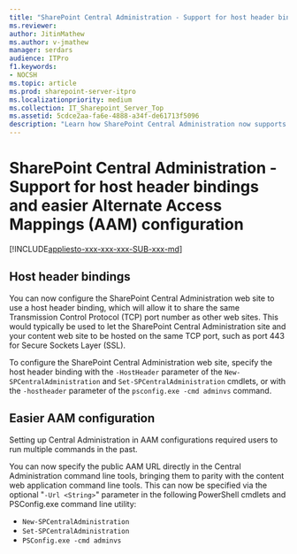 ```yaml
---
title: "SharePoint Central Administration - Support for host header bindings and easier Alternate Access Mappings (AAM) configuration"
ms.reviewer: 
author: JitinMathew
ms.author: v-jmathew
manager: serdars
audience: ITPro
f1.keywords:
- NOCSH
ms.topic: article
ms.prod: sharepoint-server-itpro
ms.localizationpriority: medium
ms.collection: IT_Sharepoint_Server_Top
ms.assetid: 5cdce2aa-fa6e-4888-a34f-de61713f5096
description: "Learn how SharePoint Central Administration now supports host header bindings and allows for easier Alternate Access Mappings (AAM) configuration."
---
```


# SharePoint Central Administration - Support for host header bindings and easier Alternate Access Mappings (AAM) configuration

[!INCLUDE[appliesto-xxx-xxx-xxx-SUB-xxx-md](../includes/appliesto-xxx-xxx-xxx-SUB-xxx-md.md)]

## Host header bindings

You can now configure the SharePoint Central Administration web site to use a host header binding, which will allow it to share the same Transmission Control Protocol (TCP) port number as other web sites. This would typically be used to let the SharePoint Central Administration site and your content web site to be hosted on the same TCP port, such as port 443 for Secure Sockets Layer (SSL).

To configure the SharePoint Central Administration web site, specify the host header binding with the `-HostHeader` parameter of the `New-SPCentralAdministration` and `Set-SPCentralAdministration` cmdlets, or with the `-hostheader` parameter of the `psconfig.exe -cmd adminvs` command.

## Easier AAM configuration

Setting up Central Administration in AAM configurations required users to run multiple commands in the past.

You can now specify the public AAM URL directly in the Central Administration command line tools, bringing them to parity with the content web application command line tools. This can now be specified via the optional "`-Url <String>`" parameter in the following PowerShell cmdlets and PSConfig.exe command line utility:

- `New-SPCentralAdministration`
- `Set-SPCentralAdministration`
- `PSConfig.exe -cmd adminvs`
